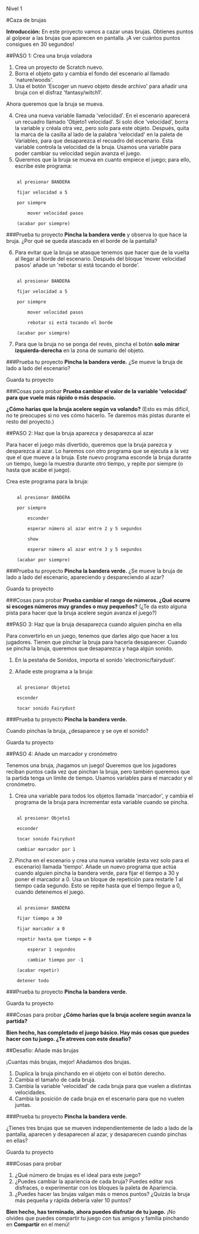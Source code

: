 Nivel 1

#Caza de brujas

__Introducción:__
En este proyecto vamos a cazar unas brujas. Obtienes puntos al golpear a las brujas que aparecen en pantalla. ¡A ver cuántos puntos consigues en 30 segundos!
##PASO 1: Crea una bruja voladora
1. Crea un proyecto de Scratch nuevo.2. Borra el objeto gato y cambia el fondo del escenario al llamado 'nature/woods'.3. Usa el botón 'Escoger un nuevo objeto desde archivo' para añadir una bruja con el disfraz 'fantasy/witch1'. 
Ahora queremos que la bruja se mueva.

4. Crea una nueva variable llamada 'velocidad'.En el escenario aparecerá un recuadro llamado 'Objeto1 velocidad'.
Si solo dice 'velocidad', borra la variable y créala otra vez, pero solo para este objeto. Después, quita la marca de la casilla al lado de la palabra 'velocidad' en la paleta de Variables, para que desaparezca el recuadro del escenario.
Esta variable controla la velocidad de la bruja. Usamos una variable para poder cambiar su velocidad según avanza el juego.5. Queremos que la bruja se mueva en cuanto empiece el juego; para ello, escribe este programa:

```scratch
	al presionar BANDERA
	fijar velocidad a 5
	por siempre
		mover velocidad pasos
	(acabar por siempre)
```		
###Prueba tu proyecto__Pincha la bandera verde__ y observa lo que hace la bruja. ¿Por qué se queda atascada en el borde de la pantalla?
6. Para evitar que la bruja se atasque tenemos que hacer que de la vuelta al llegar al borde del escenario. Después del bloque 'mover velocidad pasos' añade un 'rebotar si está tocando el borde'.
```scratch
	al presionar BANDERA
	fijar velocidad a 5
	por siempre
		mover velocidad pasos
		rebotar si está tocando el borde
	(acabar por siempre)
```7. Para que la bruja no se ponga del revés, pincha el botón __solo mirar izquierda-derecha__ en la zona de sumario del objeto.

###Prueba tu proyecto__Pincha la bandera verde.__ 
¿Se mueve la bruja de lado a lado del escenario?

Guarda tu proyecto

###Cosas para probar__Prueba cambiar el valor de la variable 'velocidad' para que vuele más rápido o más despacio.____¿Cómo harías que la bruja acelere según va volando?__
(Esto es más difícil, no te preocupes si no ves cómo hacerlo. Te daremos más pistas durante el resto del proyecto.)##PASO 2: Haz que la bruja aparezca y desaparezca al azar
Para hacer el juego más divertido, queremos que la bruja parezca y desparezca al azar. Lo haremos con otro programa que se ejecuta a la vez que el que mueve a la bruja. Este nuevo programa esconde la bruja durante un tiempo, luego la muestra durante otro tiempo, y repite por siempre (o hasta que acabe el juego).
Crea este programa para la bruja:
```scratch
	al presionar BANDERA
	por siempre
		esconder
		esperar número al azar entre 2 y 5 segundos
		show
		esperar número al azar entre 3 y 5 segundos
	(acabar por siempre)
```
###Prueba tu proyecto__Pincha la bandera verde.__ 
¿Se mueve la bruja de lado a lado del escenario, apareciendo y despareciendo al azar?

Guarda tu proyecto

###Cosas para probar__Prueba cambiar el rango de números. ¿Qué ocurre si escoges números muy grandes o muy pequeños?__(¿Te da esto alguna pista para hacer que la bruja acelere según avanza el juego?)##PASO 3: Haz que la bruja desaparezca cuando alguien pincha en ella
Para convertirlo en un juego, tenemos que darles algo que hacer a los jugadores. Tienen que pinchar la bruja para hacerla desaparecer. Cuando se pincha la bruja, queremos que desaparezca y haga algún sonido.
1. En la pestaña de Sonidos, importa el sonido 'electronic/fairydust'.
2. Añade este programa a la bruja:
```scratch
	al presionar Objeto1
	esconder
	tocar sonido Fairydust
```
###Prueba tu proyecto__Pincha la bandera verde.__ 
Cuando pinchas la bruja, ¿desaparece y se oye el sonido?
Guarda tu proyecto
##PASO 4: Añade un marcador y cronómetro
Tenemos una bruja, ¡hagamos un juego! Queremos que los jugadores reciban puntos cada vez que pinchan la bruja, pero también queremos que la partida tenga un límite de tiempo. Usamos variables para el marcador y el cronómetro.
1. Crea una variable para todos los objetos llamada 'marcador', y cambia el programa de la bruja para incrementar esta variable cuando se pincha.
```scratch
	al presionar Objeto1

	esconder

	tocar sonido Fairydust
	cambiar marcador por 1
```2. Pincha en el escenario y crea una nueva variable (esta vez solo para el escenario) llamada 'tiempo'. Añade un nuevo programa que actúa cuando alguien pincha la bandera verde, para fijar el tiempo a 30 y poner el marcador a 0. Usa un bloque de repetición para restarle 1 al tiempo cada segundo. Esto se repite hasta que el tiempo llegue a 0, cuando detenemos el juego.
```scratch
	al presionar BANDERA
	fijar tiempo a 30
	fijar marcador a 0
	repetir hasta que tiempo = 0
		esperar 1 segundos
		cambiar tiempo por -1
	(acabar repetir)
	detener todo
```
###Prueba tu proyecto__Pincha la bandera verde.__ 
Guarda tu proyecto

###Cosas para probar__¿Cómo harías que la bruja acelere según avanza la partida?__
__Bien hecho, has completado el juego básico. Hay más cosas que puedes hacer con tu juego. ¿Te atreves con este desafío?__
##Desafío: Añade más brujas
¡Cuantas más brujas, mejor! Añadamos dos brujas.1. Duplica la bruja pinchando en el objeto con el botón derecho.2. Cambia el tamaño de cada bruja.3. Cambia la variable 'velocidad' de cada bruja para que vuelen a distintas velocidades.
4. Cambia la posición de cada bruja en el escenario para que no vuelen juntas.
###Prueba tu proyecto__Pincha la bandera verde.__ 

¿Tienes tres brujas que se mueven independientemente de lado a lado de la pantalla, aparecen y desaparecen al azar, y desaparecen cuando pinchas en ellas?
Guarda tu proyecto
###Cosas para probar1. ¿Qué número de brujas es el ideal para este juego?2. ¿Puedes cambiar la apariencia de cada bruja? Puedes editar sus disfraces, o experimentar con los bloques la paleta de Apariencia.3. ¿Puedes hacer las brujas valgan más o menos puntos? ¿Quizás la bruja más pequeña y rápida debería valer 10 puntos?
__Bien hecho, has terminado, ahora puedes disfrutar de tu juego.__¡No olvides que puedes compartir tu juego con tus amigos y familia pinchando en __Compartir__ en el menú!